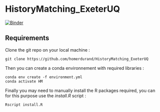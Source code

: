 # HistoryMatching_ExeterUQ

[![Binder](https://mybinder.org/badge_logo.svg)](https://mybinder.org/v2/gh/homerdurand/HistoryMatching_ExeterUQ/HEAD)

## Requirements

Clone the git repo on your local machine :

```console
git clone https://github.com/homerdurand/HistoryMatching_ExeterUQ
```

Then you can create a conda environnement with required libraries :

```console
conda env create -f environment.yml
conda activate HM
```

Finally you may need to manually install the R packages required, you can for this purpose use the *install.R* script :

```console
Rscript install.R 
```


